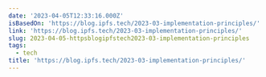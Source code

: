 ```yaml
---
date: '2023-04-05T12:33:16.000Z'
isBasedOn: 'https://blog.ipfs.tech/2023-03-implementation-principles/'
link: 'https://blog.ipfs.tech/2023-03-implementation-principles/'
slug: 2023-04-05-httpsblogipfstech2023-03-implementation-principles
tags:
  - tech
title: 'https://blog.ipfs.tech/2023-03-implementation-principles/'
---
```



